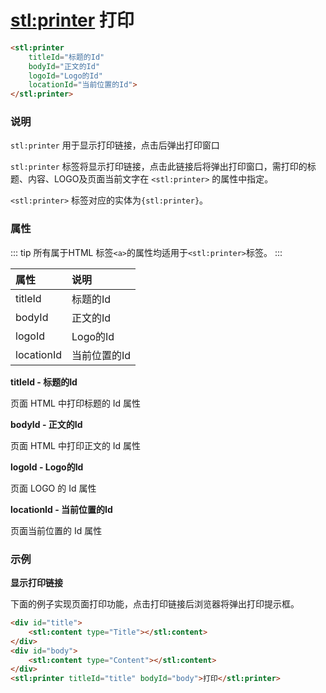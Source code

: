 # <stl:printer> 打印

```html
<stl:printer
    titleId="标题的Id"
    bodyId="正文的Id"
    logoId="Logo的Id"
    locationId="当前位置的Id">
</stl:printer>
```

### 说明

`stl:printer` 用于显示打印链接，点击后弹出打印窗口

`stl:printer` 标签将显示打印链接，点击此链接后将弹出打印窗口，需打印的标题、内容、LOGO及页面当前文字在 `<stl:printer>` 的属性中指定。

`<stl:printer>` 标签对应的实体为`{stl:printer}`。

### 属性

::: tip
所有属于HTML 标签`<a>`的属性均适用于`<stl:printer>`标签。
:::

| 属性 | 说明 |
|:------|:-----|
| titleId | 标题的Id |
| bodyId | 正文的Id |
| logoId | Logo的Id |
| locationId | 当前位置的Id |

**titleId - 标题的Id**

页面 HTML 中打印标题的 Id 属性

**bodyId - 正文的Id**

页面 HTML 中打印正文的 Id 属性

**logoId - Logo的Id**

页面 LOGO 的 Id 属性

**locationId - 当前位置的Id**

页面当前位置的 Id 属性

### 示例

**显示打印链接**

下面的例子实现页面打印功能，点击打印链接后浏览器将弹出打印提示框。

```html
<div id="title">
    <stl:content type="Title"></stl:content>
</div>
<div id="body">
    <stl:content type="Content"></stl:content>
</div>
<stl:printer titleId="title" bodyId="body">打印</stl:printer>
```
